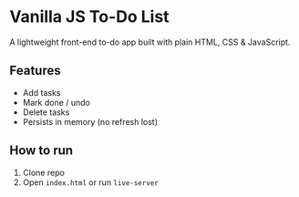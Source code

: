 # Vanilla JS To-Do List
A lightweight front-end to-do app built with plain HTML, CSS & JavaScript.

## Features
- Add tasks
- Mark done / undo
- Delete tasks
- Persists in memory (no refresh lost)

## How to run
1. Clone repo
2. Open `index.html` or run `live-server`
